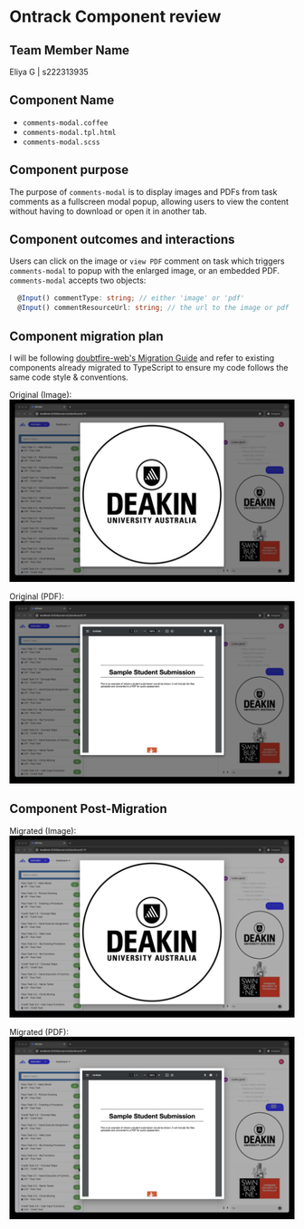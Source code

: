 # Ontrack Component review

## Team Member Name

Eliya G | s222313935

## Component Name

- `comments-modal.coffee`
- `comments-modal.tpl.html`
- `comments-modal.scss`

## Component purpose

The purpose of `comments-modal` is to display images and PDFs from task comments as a fullscreen modal popup, allowing users to view the content without having to download or open it in another tab.

## Component outcomes and interactions

Users can click on the image or `view PDF` comment on task which triggers `comments-modal` to popup with the enlarged image, or an embedded PDF.
`comments-modal` accepts two objects:

```ts
  @Input() commentType: string; // either 'image' or 'pdf'
  @Input() commentResourceUrl: string; // the url to the image or pdf
```

## Component migration plan

I will be following [doubtfire-web's Migration Guide](https://github.com/thoth-tech/doubtfire-web/blob/e70f4c7cd1395eaab942ee389788f75f92e985c9/MIGRATION-GUIDE.md) and refer to existing components already migrated to TypeScript to ensure my code follows the same code style & conventions.

Original (Image):
![comments-modal-image-original](Resources/comments-modal-image-original.jpg)

Original (PDF):
![comments-modal-pdf-original](Resources/comments-modal-pdf-original.jpg)

## Component Post-Migration

Migrated (Image):
![comments-modal-image-migrated](Resources/comments-modal-image-migrated.jpg)

Migrated (PDF):
![comments-modal-image-migrated](Resources/comments-modal-pdf-migrated.jpg)
